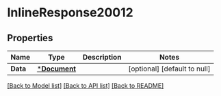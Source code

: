 # InlineResponse20012

## Properties
Name | Type | Description | Notes
------------ | ------------- | ------------- | -------------
**Data** | [***Document**](Document.md) |  | [optional] [default to null]

[[Back to Model list]](../README.md#documentation-for-models) [[Back to API list]](../README.md#documentation-for-api-endpoints) [[Back to README]](../README.md)

